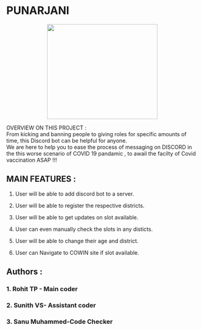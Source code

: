 # PUNARJANI 
 <p align="center"> <img src="https://user-images.githubusercontent.com/78996425/118625708-de4f4f00-b7e7-11eb-8041-e92ca4dc19c3.png" width="290" height="250" /> 
   
 OVERVIEW ON THIS PROJECT :\
 From kicking and banning people to giving roles for specific amounts of time, this Discord bot can be helpful for anyone.\
 We are here to help you to ease the process of messaging on DISCORD in the this worse scenario of COVID 19 pandamic , to awail the facilty of Covid vaccination ASAP !!!
 
 

## MAIN FEATURES :
1. User will be able to add discord bot to a server.

2. User will be able to register the respective districts.
3. User will be able to get updates on slot available.
4. User can even manually check the slots in any disticts.
5. User will be able to change their age and district.
6. User can Navigate to COWIN site if slot available.

## Authors :
### 1.  Rohit TP - Main coder 
### 2.  Sunith VS- Assistant coder 
### 3. Sanu Muhammed-Code Checker




 


